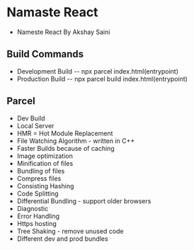 # Namaste React

- Nameste React By Akshay Saini

## Build Commands

- Development Build  -- npx parcel index.html(entrypoint)
- Production Build -- npx parcel build index.html(entrypoint)

## Parcel

- Dev Build
- Local Server
- HMR = Hot Module Replacement
- File Watching Algorithm - written in C++
- Faster Builds because of caching
- Image optimization
- Minification of files
- Bundling of files
- Compress files
- Consisting Hashing
- Code Splitting
- Differential Bundling - support older browsers
- Diagnostic
- Error Handling
- Https hosting
- Tree Shaking - remove unused code
- Different dev and prod bundles
